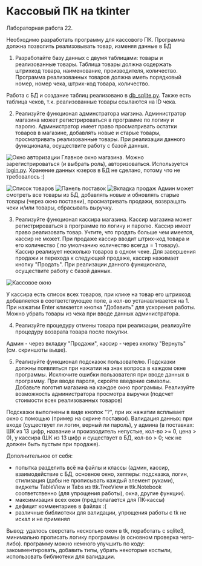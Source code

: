 # Кассовый ПК на tkinter
Лабораторная работа 22.


Необходимо разработать программу для кассового ПК. Программа должна позволить реализовывать товар, изменяя данные в БД
1. Разработайте базу данных с двумя таблицами: товары и реализованные товары. Таблица товары должна содержать штрихкод товара, наименование, производителя, количество. Программа реализованных товаров должна иметь порядковый номер, номер чека, штрих-код товара, количество.

Работа с БД и создание таблиц реализовано в [db_sqlite.py](https://github.com/maskyy/tkinter-shop/blob/main/db_sqlite.py). Также есть таблица чеков, т.к. реализованные товары ссылаются на ID чека.

2. Реализуйте функционал админстратора магзина. Администратор магазина может регистрироваться в программе по логину и паролю. Администратор имеет право просматривать остатки товаров в магазине, добавлять новые и старые товары, просматривать реализованные товары. При реализации данного функционала, осуществите работу с базой данных.

![Окно авторизации](https://user-images.githubusercontent.com/62175286/215329838-e61059fe-b841-4f3e-b728-2a0c0f470139.png)
Главное окно магазина. Можно зарегистрироваться (и выбрать роль), авторизоваться. Используется [login.py](https://github.com/maskyy/tkinter-shop/blob/main/login.py).  Хранение данных юзеров в БД не сделано, потому что не требовалось :) 

![Список товаров](https://user-images.githubusercontent.com/62175286/215330031-043dbb81-e288-456e-95d0-3bf9fcacb7cb.png)
![Панель поставок](https://user-images.githubusercontent.com/62175286/215330458-ef791741-c4b4-427b-9198-928436705cee.png)
![Вкладка продаж](https://user-images.githubusercontent.com/62175286/215330489-ed6c105e-9677-49af-9fed-eb53218783dd.png)
Админ может смотреть все товары из БД, добавлять новые и обновлять старые товары (через окно поставки), просматривать продажи, возвращать чеки и/или товары, сбрасывать выручку.

3. Реализуйте функционал кассира магазина. Кассир магазина может регистрироваться в программе по логину и паролю. Кассир имеет право реализовать товар. Учтите, что продать больше чем имеется, кассир не может.  При продаже кассир вводит штрих-код товара и его количество ( по умолчанию количество всегда = 1 товару). Кассир реализует несколько товаров в одном чеке. Для завершения продажи и перехода к следующей продаже, кассир нажимает кнопку "Продать". При реализации данного функционала, осуществите работу с базой данных.

![Кассовое окно](https://user-images.githubusercontent.com/62175286/215330669-c241fbc0-c11f-43d1-ba2a-a870168f1927.png)

У кассира есть список всех товаров, при клике на товар его штрихкод добавляется в соответствующее поле, а кол-во устанавливается на 1. При нажатии Enter кликается кнопка "Добавить" для ускорения работы. Можно убрать товары из чека при вводе данных администратора.

4. Реализуйте процедуру отмены товара при реализации, реализуйте процедуру возврата товара после покупки.

Админ - через вкладку "Продажи", кассир - через кнопку "Вернуть" (см. скриншоты выше).

5. Реализуйте функционал подсказок пользователю. Подсказки должны появляться при нажатии на знак вопроса в каждом окне программы. Исключите ошибки пользователя при вводе данных в программу. При вводе пароля, скройте введение символы. Добавьте логотип магазина на каждое окно программы. Реализуйте возможность администратора просмотра выручки (подсчет стоимости всех реализованных товаров)

Подсказки выполнены в виде кнопок "?", при их нажатии всплывает окно с помощью (пример на скрине поставки). Валидация данных: при входе (существует ли логин, верный ли пароль), у админа (в поставках: ШК из 13 цифр, название и производитель непустые, кол-во >= 0, цена > 0), у кассира (ШК из 13 цифр и существует в БД, кол-во > 0; чек не должен быть пустым при продаже).

Дополнительное от себя:
- попытка разделить всё на файлы и классы (админ, кассир, взаимодействие с БД, основное окно, хелперы: подсказка, логин, стилизация (дабы не прописывать каждый элемент руками), виджеты TableView и Tabs из ttk.TreeView и ttk.Notebook соответственно (для упрощения работы), окна, другие функции).
- максимизация всех окон (предполагается для ПК-кассы)
- дефицит комментариев в файлах :(
- различные библиотеки для валидации, упрощения работы с tk не искал и не применял

Вывод: удалось сверстать несколько окон в tk, поработать с sqlite3, минимально прописать логику программы (в основном проверка чего-либо). программу можно немного улучшить по коду: закомментировать, добавить типы, убрать некоторые костыли, использовать библиотеки для валидации.

